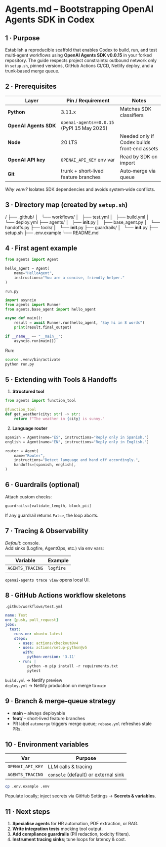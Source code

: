 # Agents.md – Bootstrapping OpenAI Agents SDK in Codex

## 1 · Purpose  
Establish a reproducible scaffold that enables Codex to build, run, and test multi‑agent workflows using **OpenAI Agents SDK v0.0.15** in your forked repository. The guide respects project constraints: outbound network only in `setup.sh`, pinned versions, GitHub Actions CI/CD, Netlify deploy, and a trunk‑based merge queue.

## 2 · Prerequisites  

| Layer | Pin / Requirement | Notes |
|-------|-------------------|-------|
| **Python** | 3.11.x | Matches SDK classifiers |
| **OpenAI Agents SDK** | `openai-agents==0.0.15` (PyPI 15 May 2025) |
| **Node** | 20 LTS | Needed only if Codex builds front‑end assets |
| **OpenAI API key** | `OPENAI_API_KEY` env var | Read by SDK on import |
| **Git** | trunk + short‑lived feature branches | Auto‑merge via queue |

*Why venv?* Isolates SDK dependencies and avoids system‑wide conflicts.

## 3 · Directory map (created by `setup.sh`)

/
├── .github/
│   └── workflows/
│       ├── test.yml
│       ├── build.yml
│       └── deploy.yml
├── agents/
│   ├── __init__.py
│   ├── base_agent.py
│   └── handoffs.py
├── tools/
│   └── __init__.py
├── guardrails/
│   └── __init__.py
├── setup.sh
├── .env.example
└── README.md

## 4 · First agent example  

```python
from agents import Agent

hello_agent = Agent(
    name="HelloAgent",
    instructions="You are a concise, friendly helper."
)
```

`run.py`

```python
import asyncio
from agents import Runner
from agents.base_agent import hello_agent

async def main():
    result = await Runner.run(hello_agent, "Say hi in 8 words")
    print(result.final_output)

if __name__ == "__main__":
    asyncio.run(main())
```

Run:

```bash
source .venv/bin/activate
python run.py
```

## 5 · Extending with Tools & Handoffs  

1. **Structured tool**

```python
from agents import function_tool

@function_tool
def get_weather(city: str) -> str:
    return f"The weather in {city} is sunny."
```

2. **Language router**

```python
spanish = Agent(name="ES", instructions="Reply only in Spanish.")
english = Agent(name="EN", instructions="Reply only in English.")

router = Agent(
    name="Router",
    instructions="Detect language and hand off accordingly.",
    handoffs=[spanish, english],
)
```

## 6 · Guardrails (optional)

Attach custom checks:

```python
guardrails=[validate_length, block_pii]
```

If any guardrail returns `False`, the loop aborts.

## 7 · Tracing & Observability  

*Default*: console.  
Add sinks (Logfire, AgentOps, etc.) via env vars:

| Variable | Example |
|----------|---------|
| `AGENTS_TRACING` | `logfire` |

`openai‑agents trace view` opens local UI.

## 8 · GitHub Actions workflow skeletons  

`.github/workflows/test.yml`

```yaml
name: Test
on: [push, pull_request]
jobs:
  test:
    runs-on: ubuntu-latest
    steps:
      - uses: actions/checkout@v4
      - uses: actions/setup-python@v5
        with:
          python-version: '3.11'
      - run: |
          python -m pip install -r requirements.txt
          pytest
```

`build.yml` → Netlify preview  
`deploy.yml` → Netlify production on merge to `main`

## 9 · Branch & merge‑queue strategy  

* **main** – always deployable  
* **feat/** – short‑lived feature branches  
* PR label `automerge` triggers merge queue; `rebase.yml` refreshes stale PRs.

## 10 · Environment variables  

| Var | Purpose |
|-----|---------|
| `OPENAI_API_KEY` | LLM calls & tracing |
| `AGENTS_TRACING` | `console` (default) or external sink |

```bash
cp .env.example .env
```
Populate locally; inject secrets via GitHub Settings → **Secrets & variables**.

## 11 · Next steps  

1. **Specialise agents** for HR automation, PDF extraction, or RAG.  
2. **Write integration tests** mocking tool output.  
3. **Add compliance guardrails** (PII redaction, toxicity filters).  
4. **Instrument tracing sinks**; tune loops for latency & cost.